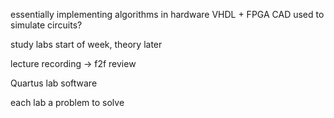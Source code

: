 <!-- SPDX-License-Identifier: zlib-acknowledgement -->
essentially implementing algorithms in hardware
VHDL + FPGA
CAD used to simulate circuits?

study labs start of week, theory later

lecture recording -> f2f review

Quartus lab software

each lab a problem to solve
